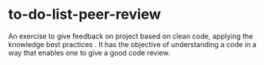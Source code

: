 # to-do-list-peer-review
An exercise to give feedback on project based on clean code, applying the knowledge best practices . It has the objective of understanding a code in a way that enables one to give a good code review.
